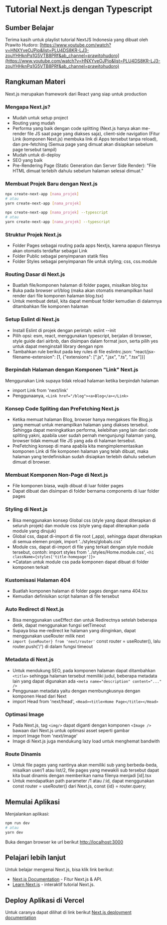 # Tutorial Next.js dengan Typescript

## Sumber Belajar

Terima kasih untuk playlist tutorial NextJS Indonesia yang dibuat oleh Prawito Hudoro:
[https://www.youtube.com/watch?v=HNXYveOJPio&list=PLU4DS8KR-LJ3-zouYHHknPq1G5VTB8PRf&ab_channel=prawitohudoro](https://www.youtube.com/watch?v=HNXYveOJPio&list=PLU4DS8KR-LJ3-zouYHHknPq1G5VTB8PRf&ab_channel=prawitohudoro)

## Rangkuman Materi

Next.js merupakan framework dari React yang siap untuk production

### Mengapa Next.js?

- Mudah untuk setup project
- Routing yang mudah
- Performa yang baik dengan code splitting (Next.js hanya akan me-render file JS saat page yang diakses saja), client-side navigation (Fitur Link (komponen Next.js) membuka link di Apps tersebut tanpa reload), dan pre-fetching (Semua page yang dimuat akan disiapkan sebelum page tersebut tampil)
- Mudah untuk di-deploy
- SEO yang baik
- Pre-Rendering Page (Static Generation dan Server Side Render): "File HTML dimuat terlebih dahulu sebelum halaman selesai dimuat."

### Membuat Projek Baru dengan Next.js

```bash
npx create-next-app [nama_projek]
# atau
yarn create-next-app [nama_projek]
```

```bash
npx create-next-app [nama_projek] --typescript
# atau
yarn create-next-app [nama_projek] --typescript
```

### Struktur Projek Next.js

- Folder Pages sebagai routing pada apps Nextjs, karena apapun filesnya akan otomatis terdaftar sebagai Link
- Folder Public sebagai penyimpanan statik files
- Folder Styles sebagai penyimpanan file untuk styling; css, css.module

### Routing Dasar di Next.js

- Buatlah file/komponen halaman di folder pages, misalkan blog.tsx
- Buka pada browser url/blog (maka akan otomatis menampilkan hasil render dari file komponen halaman blog.tsx)
- Untuk membuat detail, kita dapat membuat folder kemudian di dalamnya ditambahkan file komponen halaman

### Setup Eslint di Next.js

- Install Eslint di projek dengan perintah: eslint --init
- Pilih opsi: esm, react, menggunakan typescript, berjalan di browser, style guide dari airbnb, dan disimpan dalam format json, serta pilih yes untuk dapat menginstall library dengan npm
- Tambahkan rule berikut pada key rules di file eslintrc.json: "react/jsx-filename-extension": [1, {"extensions": [".js", ".jsx", ".ts", ".tsx"]}]

### Berpindah Halaman dengan Komponen "Link" Next.js

Menggunakan Link supaya tidak reload halaman ketika berpindah halaman

- import Link from 'next/link'
- Penggunaanya, `<Link href="/blog"><a>Blog</a></Link>`

### Konsep Code Spliting dan PreFetching Next.js

- Ketika memuat halaman Blog, browser hanya mengakses file Blog.js yang memuat untuk menampilkan halaman yang diakses tersebut. Sehingga dapat meningkatkan performa, kelebihan yang lain dari code spliting yakni, apabila user sudah pernah mengunjungi halaman yang, browser tidak memuat file JS yang ada di halaman tersebut.
- PreFetching konsep di mana apabila kita mengimplementasikan komponen Link di file komponen halaman yang telah dibuat, maka halaman yang terdefinisikan sudah disiapkan terlebih dahulu sebelum dimuat di browser.

### Membuat Komponen Non-Page di Next.js

- File komponen biasa, wajib dibuat di luar folder pages
- Dapat dibuat dan disimpan di folder bernama components di luar folder pages

### Styling di Next.js

- Bisa menggunakan konsep Global css (style yang dapat diterapkan di seluruh projek) dan module css (style yang dapat diterapkan pada module yang dirujuk)
- Global css, dapat di-import di file root (_app), sehingga dapat diterapkan di semua elemen projek, import '../styles/globals.css'
- Module css, dapat di-import di file yang terkait dengan style module tersebut, contoh: import styles from '../styles/Home.module.css', `<h1 className={styles['title-homepage']}>`
- *Catatan untuk module css pada komponen dapat dibuat di folder komponen terkait

### Kustomisasi Halaman 404

- Buatlah komponen halaman di folder pages dengan nama 404.tsx
- Kemudian definisikan script halaman di file tersebut

### Auto Redirect di Next.js

- Bisa menggunakan useEffect dan untuk Redirectnya setelah beberapa detik, dapat menggunakan fungsi setTimeout
- Supaya bisa me-redirect ke halaman yang diinginkan, dapat menggunakan useRouter milik next
- `import {useRouter} from 'next/router'` const router = useRouter(), lalu router.push('/') di dalam fungsi timeout

### Metadata di Next.js

- Untuk mendukung SEO, pada komponen halaman dapat ditambahkan `<title>` sehingga halaman tersebut memiliki judul, beberapa metadata lain yang dapat digunakan ada `<meta name="description" content="..." />`
- Penggunaan metadata yaitu dengan membungkusnya dengan komponen Head dari Next
- import Head from 'next/head', `<Head><title>Home Page</title></Head>`

### Optimasi Image

- Pada Next.js, tag `<img/>` dapat diganti dengan komponen `<Image />` bawaan dari Next.js untuk optimasi asset seperti gambar
- import Image from 'next/image'
- Image di Next.js juga mendukung lazy load untuk menghemat bandwith

### Route Dinamis

- Untuk file pages yang nantinya akan memiliki sub yang berbeda-beda, misalkan user/1 atau list/2, file pages yang mewakili sub tersebut dapat kita buat dinamis dengan memberikan nama filenya menjadi [id].tsx
- Untuk mendapatkan path parameter /1 atau /:id, dapat menggunakan const router = useRouter() dari Next.js, const {id} = router.query;

## Memulai Aplikasi

Menjalankan aplikasi:

```bash
npm run dev
# atau
yarn dev
```

Buka dengan browser ke url berikut [http://localhost:3000](http://localhost:3000)

## Pelajari lebih lanjut

Untuk belajar mengenai Next.js, bisa klik link berikut:

- [Next.js Documentation](https://nextjs.org/docs) - Fitur Next.js & API.
- [Learn Next.js](https://nextjs.org/learn) - interaktif tutorial Next.js.

## Deploy Aplikasi di Vercel

Untuk caranya dapat dilihat di link berikut [Next.js deployment documentation](https://nextjs.org/docs/deployment)
